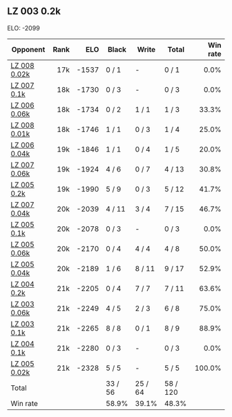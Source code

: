 ## LZ 003 0.2k ##

ELO: -2099

Opponent | Rank | ELO | Black | Write | Total | Win rate
---------|-----:|----:|-------|-------|-------|-------:
[LZ 008 0.02k](LZ%20008%200.02k.md) | 17k | -1537 | 0 / 1 | - | 0 / 1 | 0.0%
[LZ 007 0.1k](LZ%20007%200.1k.md) | 18k | -1730 | 0 / 3 | - | 0 / 3 | 0.0%
[LZ 006 0.06k](LZ%20006%200.06k.md) | 18k | -1734 | 0 / 2 | 1 / 1 | 1 / 3 | 33.3%
[LZ 008 0.01k](LZ%20008%200.01k.md) | 18k | -1746 | 1 / 1 | 0 / 3 | 1 / 4 | 25.0%
[LZ 006 0.04k](LZ%20006%200.04k.md) | 19k | -1846 | 1 / 1 | 0 / 4 | 1 / 5 | 20.0%
[LZ 007 0.06k](LZ%20007%200.06k.md) | 19k | -1924 | 4 / 6 | 0 / 7 | 4 / 13 | 30.8%
[LZ 005 0.2k](LZ%20005%200.2k.md) | 19k | -1990 | 5 / 9 | 0 / 3 | 5 / 12 | 41.7%
[LZ 007 0.04k](LZ%20007%200.04k.md) | 20k | -2039 | 4 / 11 | 3 / 4 | 7 / 15 | 46.7%
[LZ 005 0.1k](LZ%20005%200.1k.md) | 20k | -2078 | 0 / 3 | - | 0 / 3 | 0.0%
[LZ 005 0.06k](LZ%20005%200.06k.md) | 20k | -2170 | 0 / 4 | 4 / 4 | 4 / 8 | 50.0%
[LZ 005 0.04k](LZ%20005%200.04k.md) | 20k | -2189 | 1 / 6 | 8 / 11 | 9 / 17 | 52.9%
[LZ 004 0.2k](LZ%20004%200.2k.md) | 21k | -2205 | 0 / 4 | 7 / 7 | 7 / 11 | 63.6%
[LZ 003 0.06k](LZ%20003%200.06k.md) | 21k | -2249 | 4 / 5 | 2 / 3 | 6 / 8 | 75.0%
[LZ 003 0.1k](LZ%20003%200.1k.md) | 21k | -2265 | 8 / 8 | 0 / 1 | 8 / 9 | 88.9%
[LZ 004 0.1k](LZ%20004%200.1k.md) | 21k | -2280 | 0 / 3 | - | 0 / 3 | 0.0%
[LZ 005 0.02k](LZ%20005%200.02k.md) | 21k | -2328 | 5 / 5 | - | 5 / 5 | 100.0%
Total | | | 33 / 56 | 25 / 64 | 58 / 120 | 
Win rate| | | 58.9% | 39.1% | 48.3% | 
